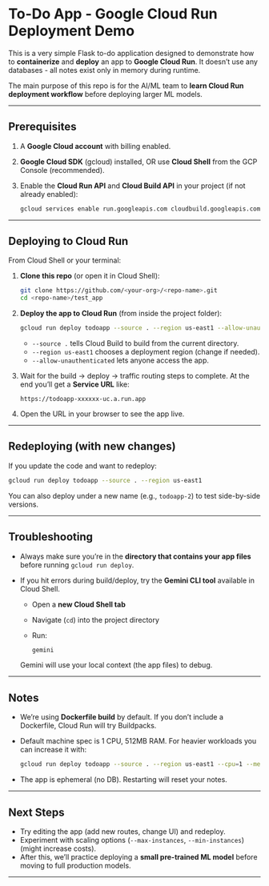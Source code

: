 

# To-Do App - Google Cloud Run Deployment Demo

This is a very simple Flask to-do application designed to demonstrate how to **containerize** and **deploy** an app to **Google Cloud Run**.
It doesn’t use any databases - all notes exist only in memory during runtime.

The main purpose of this repo is for the AI/ML team to **learn Cloud Run deployment workflow** before deploying larger ML models.

---

## Prerequisites

1. A **Google Cloud account** with billing enabled.
2. **Google Cloud SDK** (gcloud) installed, OR use **Cloud Shell** from the GCP Console (recommended).
3. Enable the **Cloud Run API** and **Cloud Build API** in your project (if not already enabled):

   ```bash
   gcloud services enable run.googleapis.com cloudbuild.googleapis.com
   ```

---

## Deploying to Cloud Run

From Cloud Shell or your terminal:

1. **Clone this repo** (or open it in Cloud Shell):

   ```bash
   git clone https://github.com/<your-org>/<repo-name>.git
   cd <repo-name>/test_app
   ```

2. **Deploy the app to Cloud Run** (from inside the project folder):

   ```bash
   gcloud run deploy todoapp --source . --region us-east1 --allow-unauthenticated
   ```

   * `--source .` tells Cloud Build to build from the current directory.
   * `--region us-east1` chooses a deployment region (change if needed).
   * `--allow-unauthenticated` lets anyone access the app.

3. Wait for the build → deploy → traffic routing steps to complete.
   At the end you’ll get a **Service URL** like:

   ```
   https://todoapp-xxxxxx-uc.a.run.app
   ```

4. Open the URL in your browser to see the app live.

---

## Redeploying (with new changes)

If you update the code and want to redeploy:

```bash
gcloud run deploy todoapp --source . --region us-east1
```

You can also deploy under a new name (e.g., `todoapp-2`) to test side-by-side versions.

---

## Troubleshooting

* Always make sure you’re in the **directory that contains your app files** before running `gcloud run deploy`.
* If you hit errors during build/deploy, try the **Gemini CLI tool** available in Cloud Shell.

  * Open a **new Cloud Shell tab**
  * Navigate (`cd`) into the project directory
  * Run:

    ```bash
    gemini
    ```

  Gemini will use your local context (the app files) to debug.

---

## Notes

* We’re using **Dockerfile build** by default. If you don’t include a Dockerfile, Cloud Run will try Buildpacks.
* Default machine spec is 1 CPU, 512MB RAM. For heavier workloads you can increase it with:

  ```bash
  gcloud run deploy todoapp --source . --region us-east1 --cpu=1 --memory=2Gi
  ```
* The app is ephemeral (no DB). Restarting will reset your notes.

---

## Next Steps

* Try editing the app (add new routes, change UI) and redeploy.
* Experiment with scaling options (`--max-instances`, `--min-instances`) (might increase costs).
* After this, we’ll practice deploying a **small pre-trained ML model** before moving to full production models.

---


